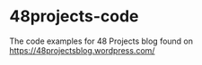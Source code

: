 # 48projects-code
The code examples for 48 Projects blog found on https://48projectsblog.wordpress.com/
